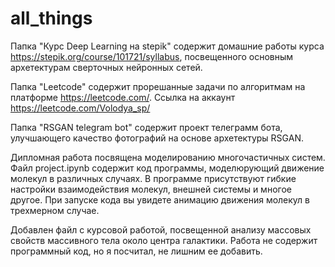 # all_things

Папка "Курс Deep Learning на stepik" содержит домашние работы курса https://stepik.org/course/101721/syllabus, посвещенного основным архетектурам сверточных нейронных сетей.


Папка "Leetcode" содержит прорешанные задачи по алгоритмам на платформе https://leetcode.com/. 
Ссылка на аккаунт https://leetcode.com/Volodya_sp/


Папка "RSGAN telegram bot" содержит проект телеграмм бота, улучшающего качество фотографий на основе архетектуры RSGAN.


Дипломная работа посвящена моделированию многочастичных систем. Файл project.ipynb содержит код программы, моделюрующий движение молекул в различных случаях. В программе присутствуют гибкие настройки взаимодействия молекул, внешней системы и многое другое.  При запуске кода вы увидете анимацию движения молекул в трехмерном случае. 



Добавлен файл с курсовой работой, посвещенной анализу массовых свойств массивного тела около центра галактики. Работа не содержит программный код, но я посчитал, не лишним ее добавить.




